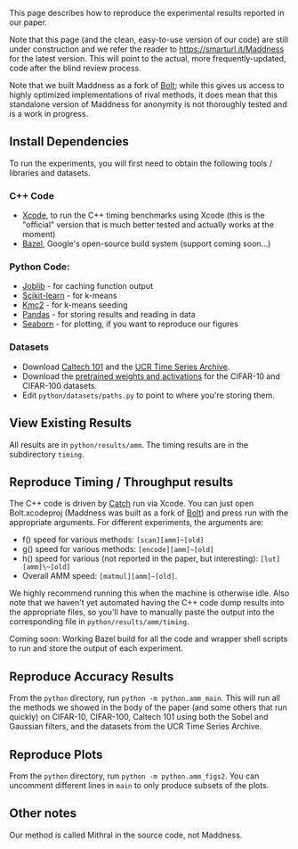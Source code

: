 
This page describes how to reproduce the experimental results reported in our paper.

Note that this page (and the clean, easy-to-use version of our code) are still under construction and we refer the reader to https://smarturl.it/Maddness for the latest version. This will point to the actual, more frequently-updated, code after the blind review process.

Note that we built Maddness as a fork of [Bolt](https://github.com/dblalock/bolt); while this gives us access to highly optimized implementations of rival methods, it does mean that this standalone version of Maddness for anonymity is not thoroughly tested and is a work in progress.

<!-- Also note that this code is built on the [Bolt repository](https://github.com/dblalock/bolt), so the implementations for competing methods are highly optimized. -->

## Install Dependencies

To run the experiments, you will first need to obtain the following tools / libraries and datasets.

### C++ Code

- [Xcode](https://developer.apple.com/xcode/), to run the C++ timing benchmarks using Xcode (this is the "official" version that is much better tested and actually works at the moment)
- [Bazel](http://bazel.build), Google's open-source build system (support coming soon...)

### Python Code:
- [Joblib](https://github.com/joblib/joblib) - for caching function output
- [Scikit-learn](https://github.com/scikit-learn/scikit-learn) - for k-means
- [Kmc2](https://github.com/obachem/kmc2) - for k-means seeding
- [Pandas](http://pandas.pydata.org) - for storing results and reading in data
- [Seaborn](https://github.com/mwaskom/seaborn) - for plotting, if you want to reproduce our figures

### Datasets

- Download [Caltech 101](http://www.vision.caltech.edu/Image_Datasets/Caltech101/) and the [UCR Time Series Archive](https://www.cs.ucr.edu/%7Eeamonn/time_series_data_2018/).
- Download the [pretrained weights and activations](https://www.dropbox.com/s/xw5azfm86iwvn18/assets.zip?dl=1) for the CIFAR-10 and CIFAR-100 datasets.
- Edit `python/datasets/paths.py` to point to where you're storing them.

<!-- The activations and weights from the CIFAR-10 and CIFAR-100 datasets are already included under as `python/assets.zip`. -->

## View Existing Results

All results are in `python/results/amm`. The timing results are in the subdirectory `timing`.

## Reproduce Timing / Throughput results

The C++ code is driven by [Catch](https://github.com/catchorg/Catch2) run via Xcode. You can just open Bolt.xcodeproj (Maddness was built as a fork of [Bolt](https://github.com/dblalock/bolt)) and press run with the appropriate arguments. For different experiments, the arguments are:

- f() speed for various methods: `[scan][amm]~[old]`
- g() speed for various methods: `[encode][amm]~[old]`
- h() speed for various (not reported in the paper, but interesting): `[lut][amm]\~[old]`
- Overall AMM speed: `[matmul][amm]~[old]`.

We highly recommend running this when the machine is otherwise idle. Also note that we haven't yet automated having the C++ code dump results into the appropriate files, so you'll have to manually paste the output into the corresponding file in `python/results/amm/timing`.

Coming soon: Working Bazel build for all the code and wrapper shell scripts to run and store the output of each experiment.

## Reproduce Accuracy Results

From the `python` directory, run `python -m python.amm_main`. This will run all the methods we showed in the body of the paper (and some others that run quickly) on CIFAR-10, CIFAR-100, Caltech 101 using both the Sobel and Gaussian filters, and the datasets from the UCR Time Series Archive.

## Reproduce Plots

From the `python` directory, run `python -m python.amm_figs2`. You can uncomment different lines in `main` to only produce subsets of the plots.

## Other notes

Our method is called Mithral in the source code, not Maddness.
